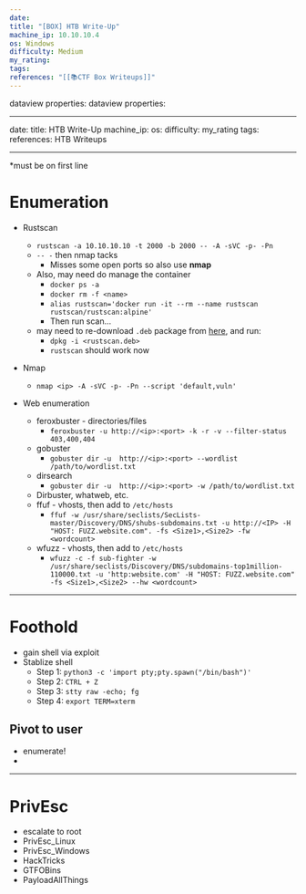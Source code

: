 ```yaml
---
date: 
title: "[BOX] HTB Write-Up"
machine_ip: 10.10.10.4
os: Windows
difficulty: Medium
my_rating: 
tags: 
references: "[[📚CTF Box Writeups]]"
---
```

dataview properties:
dataview properties:

---
date:
title: HTB Write-Up
machine_ip: 
os: 
difficulty: 
my_rating
tags:
references: HTB Writeups

---


*must be on first line



# Enumeration


- Rustscan
	- `rustscan -a 10.10.10.10 -t 2000 -b 2000 -- -A -sVC -p- -Pn` 
	- `-- -` then nmap tacks
		- Misses some open ports so also use **nmap**
	- Also, may need do manage the container
		- `docker ps -a`
		- `docker rm -f <name>`
		- `alias rustscan='docker run -it --rm --name rustscan rustscan/rustscan:alpine'`
		- Then run scan...
	- may need to re-download `.deb` package from [here](https://github.com/RustScan/RustScan/releases/download/2.3.0/rustscan_2.3.0_amd64.deb), and run:
		- `dpkg -i <rustscan.deb>`
		- `rustscan` should work now

- Nmap
	- `nmap <ip> -A -sVC -p- -Pn --script 'default,vuln'`

- Web enumeration
	- feroxbuster - directories/files
		- `feroxbuster -u http://<ip>:<port> -k -r -v --filter-status 403,400,404`
	- gobuster
		- `gobuster dir -u  http://<ip>:<port> --wordlist /path/to/wordlist.txt`
	- dirsearch
		- `gobuster dir -u  http://<ip>:<port> -w /path/to/wordlist.txt`
	- Dirbuster, whatweb, etc.
	- ffuf - vhosts, then add to `/etc/hosts`
		- `ffuf -w /usr/share/seclists/SecLists-master/Discovery/DNS/shubs-subdomains.txt -u http://<IP> -H "HOST: FUZZ.website.com". -fs <Size1>,<Size2> -fw <wordcount>`
	- wfuzz - vhosts, then add to `/etc/hosts`
		- `wfuzz -c -f sub-fighter -w /usr/share/seclists/Discovery/DNS/subdomains-top1million-110000.txt -u 'http:website.com' -H "HOST: FUZZ.website.com" -fs <Size1>,<Size2> --hw <wordcount>`

---
# Foothold

- gain shell via exploit
- Stablize shell
	- Step 1: `python3 -c 'import pty;pty.spawn("/bin/bash")'`  
	- Step 2: `CTRL + Z`  
	- Step 3: `stty raw -echo; fg` 
	- Step 4: `export TERM=xterm`

## Pivot to user
- enumerate!
- 

---
# PrivEsc

- escalate to root
- PrivEsc_Linux
- PrivEsc_Windows
- HackTricks
- GTFOBins
- PayloadAllThings